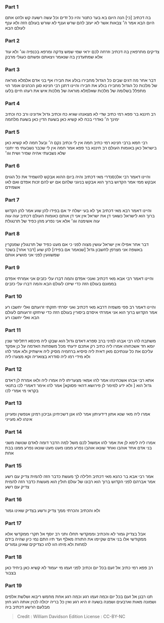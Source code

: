 
### Part 1
בה דכתיב [כי] הנה היום בא בער כתנור והיו כל זדים וכל עשה רשעה קש ולהט אתם היום הבא אמר ה׳ צבאות אשר לא יעזב להם שרש וענף לא שורש בעולם הזה ולא ענף לעולם הבא

### Part 2
צדיקים מתרפאין בה דכתיב וזרחה לכם יראי שמי שמש צדקה ומרפא בכנפיה וגו׳ ולא עוד אלא שמתעדנין בה שנאמר ויצאתם ופשתם כעגלי מרבק

### Part 3
דבר אחר מה דגים שבים כל הגדול מחבירו בולע את חבירו אף בני אדם אלמלא מוראה של מלכות כל הגדול מחבירו בולע את חבירו והיינו דתנן רבי חנינא סגן הכהנים אומר הוי מתפלל בשלומה של מלכות שאלמלא מוראה של מלכות איש את רעהו חיים בלעו

### Part 4
רב חיננא בר פפא רמי כתיב שדי לא מצאנהו שגיא כח וכתיב גדול אדונינו ורב כח וכתיב ימינך ה׳ נאדרי בכח לא קשיא כאן בשעת הדין כאן בשעת מלחמה

### Part 5
רבי חמא ברבי חנינא רמי כתיב חמה אין לי וכתיב נקם ה׳ ובעל חמה לא קשיא כאן בישראל כאן באומות העולם רב חיננא בר פפא אמר חמה אין לי שכבר נשבעתי מי יתנני שלא נשבעתי אהיה שמיר ושית וגו׳

### Part 6
והיינו דאמר רבי אלכסנדרי מאי דכתיב והיה ביום ההוא אבקש להשמיד את כל הגוים אבקש ממי אמר הקדוש ברוך הוא אבקש בניגני שלהם אם יש להם זכות אפדם ואם לאו אשמידם

### Part 7
והיינו דאמר רבא מאי דכתיב אך לא בעי ישלח יד אם בפידו להן שוע אמר להן הקדוש ברוך הוא לישראל כשאני דן את ישראל אין אני דן אותם כאומות העולם דכתיב עוה עוה עוה אשימנה וגו׳ אלא אני נפרע מהן כפיד של תרנגולת

### Part 8
דבר אחר אפילו אין ישראל עושין מצוה לפני כי אם מעט כפיד של תרנגולין שמנקרין באשפה אני מצרפן לחשבון גדול [שנאמר אם בפידו] להן שוע [דבר אחר] בשכר שמשוועין לפני אני מושיע אותם

### Part 9
והיינו דאמר רבי אבא מאי דכתיב ואנכי אפדם והמה דברו עלי כזבים אני אמרתי אפדם בממונם בעולם הזה כדי שיזכו לעולם הבא והמה דברו עלי כזבים

### Part 10
והיינו דאמר רב פפי משמיה דרבא מאי דכתיב ואני יסרתי חזקתי זרועתם ואלי יחשבו רע אמר הקדוש ברוך הוא אני אמרתי איסרם ביסורין בעולם הזה כדי שיחזקו זרועותם לעולם הבא ואלי יחשבו רע

### Part 11
משתבח להו רבי אבהו למיני ברב ספרא דאדם גדול הוא שבקו ליה מיכסא דתליסר שנין יומא חד אשכחוהו אמרו ליה כתיב רק אתכם ידעתי מכל משפחות האדמה על כן אפקד עליכם את כל עונתיכם מאן דאית ליה סיסיא ברחמיה מסיק ליה אישתיק ולא אמר להו ולא מידי רמו ליה סודרא בצואריה וקא מצערו ליה

### Part 12
אתא רבי אבהו אשכחינהו אמר להו אמאי מצעריתו ליה אמרו ליה ולאו אמרת לן דאדם גדול הוא [ ולא ידע למימר לן פירושא דהאי פסוקא] אמר להו אימר דאמרי לכו בתנאי בקראי מי אמרי לכו

### Part 13
אמרו ליה מאי שנא אתון דידעיתון אמר להו אנן דשכיחינן גביכון רמינן אנפשין ומעיינן אינהו לא מעייני

### Part 14
אמרו ליה לימא לן את אמר להו אמשול לכם משל למה הדבר דומה לאדם שנושה משני בני אדם אחד אוהבו ואחד שונאו אוהבו נפרע ממנו מעט מעט שונאו נפרע ממנו בבת אחת

### Part 15
אמר רבי אבא בר כהנא מאי דכתיב חלילה לך מעשת כדבר הזה להמית צדיק עם רשע אמר אברהם לפני הקדוש ברוך הוא רבונו של עולם חולין הוא מעשות כדבר הזה להמית צדיק עם רשע

### Part 16
ולא והכתיב והכרתי ממך צדיק ורשע בצדיק שאינו גמור

### Part 17
אבל בצדיק גמור לא והכתיב וממקדשי תחלו ותני רב יוסף אל תקרי ממקדשי אלא ממקודשי אלו בני אדם שקיימו את התורה מאלף ועד תיו התם נמי כיון שהיה בידם למחות ולא מיחו הוו להו כצדיקים שאינן גמורים

### Part 18
רב פפא רמי כתיב אל זעם בכל יום וכתיב לפני זעמו מי יעמוד לא קשיא כאן ביחיד כאן בצבור

### Part 19
תנו רבנן אל זעם בכל יום וכמה זעמו רגע וכמה רגע אחת מחמש ריבוא ושלשת אלפים ושמונה מאות וארבעים ושמנה בשעה זו היא רגע ואין כל בריה יכולה לכוין אותה רגע חוץ מבלעם הרשע דכתיב ביה

>Credit : William Davidson Edition
>License : CC-BY-NC